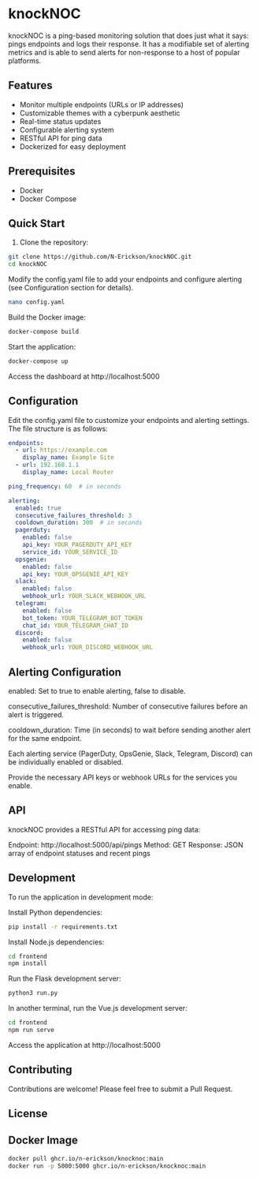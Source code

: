 # knockNOC

knockNOC is a ping-based monitoring solution that does just what it says: pings endpoints and logs their response. It has a modifiable set of alerting metrics and is able to send alerts for non-response to a host of popular platforms.

## Features

- Monitor multiple endpoints (URLs or IP addresses)
- Customizable themes with a cyberpunk aesthetic
- Real-time status updates
- Configurable alerting system
- RESTful API for ping data
- Dockerized for easy deployment

## Prerequisites

- Docker
- Docker Compose

## Quick Start

1. Clone the repository:

```bash
git clone https://github.com/N-Erickson/knockNOC.git
cd knockNOC
```

Modify the config.yaml file to add your endpoints and configure alerting (see Configuration section for details).
```bash
nano config.yaml
```
Build the Docker image:

```bash
docker-compose build
```

Start the application:
```bash
docker-compose up
```
Access the dashboard at http://localhost:5000

## Configuration
Edit the config.yaml file to customize your endpoints and alerting settings. The file structure is as follows:
```yaml
endpoints:
  - url: https://example.com
    display_name: Example Site
  - url: 192.168.1.1
    display_name: Local Router

ping_frequency: 60  # in seconds

alerting:
  enabled: true
  consecutive_failures_threshold: 3
  cooldown_duration: 300  # in seconds
  pagerduty:
    enabled: false
    api_key: YOUR_PAGERDUTY_API_KEY
    service_id: YOUR_SERVICE_ID
  opsgenie:
    enabled: false
    api_key: YOUR_OPSGENIE_API_KEY
  slack:
    enabled: false
    webhook_url: YOUR_SLACK_WEBHOOK_URL
  telegram:
    enabled: false
    bot_token: YOUR_TELEGRAM_BOT_TOKEN
    chat_id: YOUR_TELEGRAM_CHAT_ID
  discord:
    enabled: false
    webhook_url: YOUR_DISCORD_WEBHOOK_URL
```

## Alerting Configuration

enabled: Set to true to enable alerting, false to disable.

consecutive_failures_threshold: Number of consecutive failures before an alert is triggered.

cooldown_duration: Time (in seconds) to wait before sending another alert for the same endpoint.

Each alerting service (PagerDuty, OpsGenie, Slack, Telegram, Discord) can be individually enabled or disabled.

Provide the necessary API keys or webhook URLs for the services you enable.

## API
knockNOC provides a RESTful API for accessing ping data:

Endpoint: http://localhost:5000/api/pings
Method: GET
Response: JSON array of endpoint statuses and recent pings

## Development
To run the application in development mode:

Install Python dependencies:

```bash
pip install -r requirements.txt
```
Install Node.js dependencies:

```bash
cd frontend
npm install
```
Run the Flask development server:

```bash 
python3 run.py
```
In another terminal, run the Vue.js development server:
```bash
cd frontend
npm run serve
```
Access the application at http://localhost:5000

## Contributing
Contributions are welcome! Please feel free to submit a Pull Request.
## License

## Docker Image 
```bash
docker pull ghcr.io/n-erickson/knocknoc:main
docker run -p 5000:5000 ghcr.io/n-erickson/knocknoc:main
```
